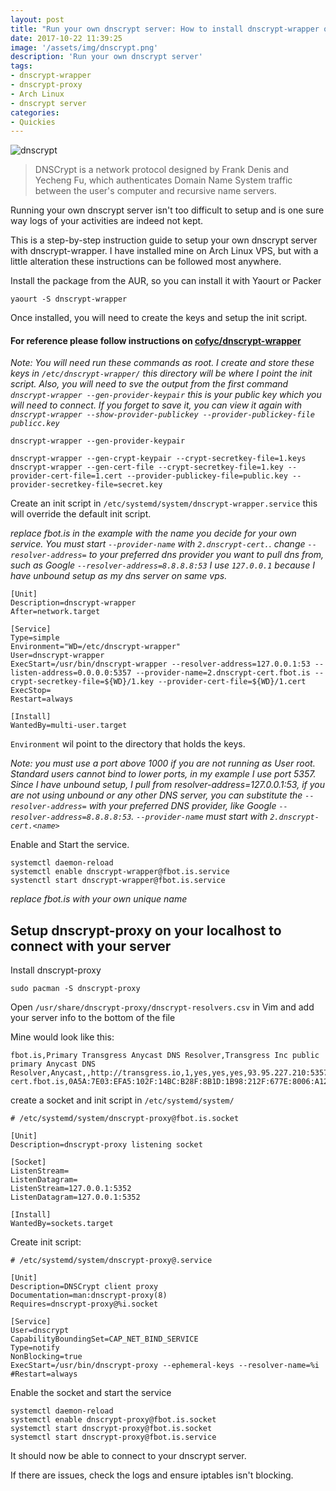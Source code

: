 ```yaml
---
layout: post
title: "Run your own dnscrypt server: How to install dnscrypt-wrapper on an Arch Linux VPS"
date: 2017-10-22 11:39:25
image: '/assets/img/dnscrypt.png'
description: 'Run your own dnscrypt server'
tags:
- dnscrypt-wrapper
- dnscrypt-proxy
- Arch Linux
- dnscrypt server
categories:
- Quickies
---
```


![dnscrypt](https://www.djfordz.com/assets/img/dnscrypt.png)
> DNSCrypt is a network protocol designed by Frank Denis and Yecheng Fu, which authenticates Domain Name System traffic between the user's computer and recursive name servers.

Running your own dnscrypt server isn't too difficult to setup and is one sure way logs of your activities are indeed not kept.

This is a step-by-step instruction guide to setup your own dnscrypt server with dnscrypt-wrapper. I have installed mine on Arch Linux VPS, but with a little alteration these instructions can be followed most anywhere.

Install the  package from the AUR, so you can install it with Yaourt or Packer

```
yaourt -S dnscrypt-wrapper
```

Once installed, you will need to create the keys and setup the init script.

#### For reference please follow instructions on [cofyc/dnscrypt-wrapper](https://github.com/Cofyc/dnscrypt-wrapper)

*Note: You will need run these commands as root. I create and store these keys in `/etc/dnscrypt-wrapper/` this directory will be where I point the init script. Also, you will need to sve the output from the first command `dnscrypt-wrapper --gen-provider-keypair` this is your public key which you will need to connect. If you forget to save it, you can view it again with `dnscrypt-wrapper --show-provider-publickey --provider-publickey-file publicc.key`*

```
dnscrypt-wrapper --gen-provider-keypair

dnscrypt-wrapper --gen-crypt-keypair --crypt-secretkey-file=1.keys
dnscrypt-wrapper --gen-cert-file --crypt-secretkey-file=1.key --provider-cert-file=1.cert --provider-publickey-file=public.key --provider-secretkey-file=secret.key
```

Create an init script in `/etc/systemd/system/dnscrypt-wrapper.service` this will override the default init script.

*replace fbot.is in the example with the name you decide for your own service. You must start `--provider-name` with `2.dnscrypt-cert.`. change `--resolver-address=` to your preferred dns provider you want to pull dns from, such as Google `--resolver-address=8.8.8.8:53` I use `127.0.0.1` because I have unbound setup as my dns server on same vps.*

```
[Unit]
Description=dnscrypt-wrapper
After=network.target

[Service]
Type=simple
Environment="WD=/etc/dnscrypt-wrapper"
User=dnscrypt-wrapper
ExecStart=/usr/bin/dnscrypt-wrapper --resolver-address=127.0.0.1:53 --listen-address=0.0.0.0:5357 --provider-name=2.dnscrypt-cert.fbot.is --crypt-secretkey-file=${WD}/1.key --provider-cert-file=${WD}/1.cert
ExecStop=
Restart=always

[Install]
WantedBy=multi-user.target
```

`Environment` wil point to the directory that holds the keys.

*Note: you must use a port above 1000 if you are not running as User root.  Standard users cannot bind to lower ports, in my example I use port 5357.  Since I have unbound setup, I pull from resolver-address=127.0.0.1:53, if you are not using unbound or any other DNS server, you can substitute the `--resolver-address=` with your preferred DNS provider, like Google `--resolver-address=8.8.8.8:53`. `--provider-name` must start with `2.dnscrypt-cert.<name>`*

Enable and Start the service.
```
systemctl daemon-reload
systemctl enable dnscrypt-wrapper@fbot.is.service
systenctl start dnscrypt-wrapper@fbot.is.service
```

*replace fbot.is with your own unique name*

## Setup dnscrypt-proxy on your localhost to connect with your server

Install dnscrypt-proxy

```
sudo pacman -S dnscrypt-proxy
```

Open `/usr/share/dnscrypt-proxy/dnscrypt-resolvers.csv` in Vim and add your server info to the bottom of the file

Mine would look like this:

```
fbot.is,Primary Transgress Anycast DNS Resolver,Transgress Inc public primary Anycast DNS Resolver,Anycast,,http://transgress.io,1,yes,yes,yes,93.95.227.210:5357,2.dnscrypt-cert.fbot.is,0A5A:7E03:EFA5:102F:14BC:B28F:8B1D:1B98:212F:677E:8006:A120:2279:1799:567B:F009,
```

create a socket and init script in `/etc/systemd/system/`

```
# /etc/systemd/system/dnscrypt-proxy@fbot.is.socket

[Unit]
Description=dnscrypt-proxy listening socket

[Socket]
ListenStream=
ListenDatagram=
ListenStream=127.0.0.1:5352
ListenDatagram=127.0.0.1:5352

[Install]
WantedBy=sockets.target
```

Create init script:

```
# /etc/systemd/system/dnscrypt-proxy@.service

[Unit]
Description=DNSCrypt client proxy
Documentation=man:dnscrypt-proxy(8)
Requires=dnscrypt-proxy@%i.socket

[Service]
User=dnscrypt
CapabilityBoundingSet=CAP_NET_BIND_SERVICE
Type=notify
NonBlocking=true
ExecStart=/usr/bin/dnscrypt-proxy --ephemeral-keys --resolver-name=%i
#Restart=always
```

Enable the socket and start the service

```
systemctl daemon-reload
systemctl enable dnscrypt-proxy@fbot.is.socket
systemctl start dnscrypt-proxy@fbot.is.socket
systemctl start dnscrypt-proxy@fbot.is.service
```

It should now be able to connect to your dnscrypt server.

If there are issues, check the logs and ensure iptables isn't blocking.
